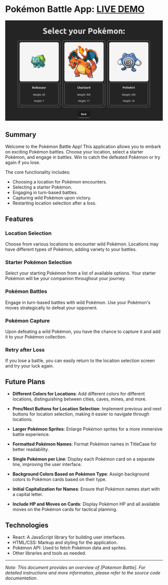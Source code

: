# Pokémon Battle App: [LIVE DEMO](https://shcoobz.github.io/react_pokemon-battle/)

![Pokemon Battle Logo Image](/src/img/pokemon-battle.png)

## Summary

Welcome to the Pokémon Battle App! This application allows you to embark on exciting Pokémon battles. Choose your location, select a starter Pokémon, and engage in battles. Win to catch the defeated Pokémon or try again if you lose.

The core functionality includes:

- Choosing a location for Pokémon encounters.
- Selecting a starter Pokémon.
- Engaging in turn-based battles.
- Capturing wild Pokémon upon victory.
- Restarting location selection after a loss.

## Features

### Location Selection

Choose from various locations to encounter wild Pokémon. Locations may have different types of Pokémon, adding variety to your battles.

### Starter Pokémon Selection

Select your starting Pokémon from a list of available options. Your starter Pokémon will be your companion throughout your journey.

### Pokémon Battles

Engage in turn-based battles with wild Pokémon. Use your Pokémon's moves strategically to defeat your opponent.

### Pokémon Capture

Upon defeating a wild Pokémon, you have the chance to capture it and add it to your Pokémon collection.

### Retry after Loss

If you lose a battle, you can easily return to the location selection screen and try your luck again.

## Future Plans

- **Different Colors for Locations**: Add different colors for different locations, distinguishing between cities, caves, mines, and more.

- **Prev/Next Buttons for Location Selection**: Implement previous and next buttons for location selection, making it easier to navigate through locations.

- **Larger Pokémon Sprites**: Enlarge Pokémon sprites for a more immersive battle experience.

- **Formatted Pokémon Names**: Format Pokémon names in TitleCase for better readability.

- **Single Pokémon per Line**: Display each Pokémon card on a separate line, improving the user interface.

- **Background Colors Based on Pokémon Type**: Assign background colors to Pokémon cards based on their type.

- **Initial Capitalization for Names**: Ensure that Pokémon names start with a capital letter.

- **Include HP and Moves on Cards**: Display Pokémon HP and all available moves on the Pokémon cards for tactical planning.

## Technologies

- React: A JavaScript library for building user interfaces.
- HTML/CSS: Markup and styling for the application.
- Pokémon API: Used to fetch Pokémon data and sprites.
- Other libraries and tools as needed.

---

_Note: This document provides an overview of [Pokemon Battle]. For detailed instructions and more information, please refer to the source code documentation._
